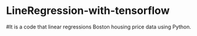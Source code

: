 # LineRegression-with-tensorflow
#It is a code that linear regressions Boston housing price data using Python.
